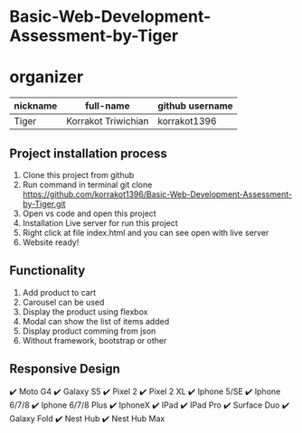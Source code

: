 ﻿# Basic-Web-Development-Assessment-by-Tiger

# organizer
| nickname |      full-name      | github username |
| ---------| ------------------- | --------------- | 
| Tiger    | Korrakot Triwichian | korrakot1396    |

## Project installation process
1. Clone this project from github 
2. Run command in terminal git clone https://github.com/korrakot1396/Basic-Web-Development-Assessment-by-Tiger.git
3. Open vs code and open this project
4. Installation Live server for run this project
5. Right click at file index.html and you can see open with live server
6. Website ready!

## Functionality 
1. Add product to cart
2. Carousel can be used
3. Display the product using flexbox
4. Modal can show the list of items added 
5. Display product comming from json
6. Without framework, bootstrap or other

 ## Responsive Design
 :heavy_check_mark:  Moto G4
 :heavy_check_mark:  Galaxy S5
 :heavy_check_mark:  Pixel 2
 :heavy_check_mark:  Pixel 2 XL
 :heavy_check_mark:  Iphone 5/SE
 :heavy_check_mark:  Iphone 6/7/8
 :heavy_check_mark:  Iphone 6/7/8 Plus
 :heavy_check_mark:  IphoneX
 :heavy_check_mark:  IPad
 :heavy_check_mark:  IPad Pro
 :heavy_check_mark:  Surface Duo
 :heavy_check_mark:  Galaxy Fold
 :heavy_check_mark:  Nest Hub
 :heavy_check_mark: Nest Hub Max
